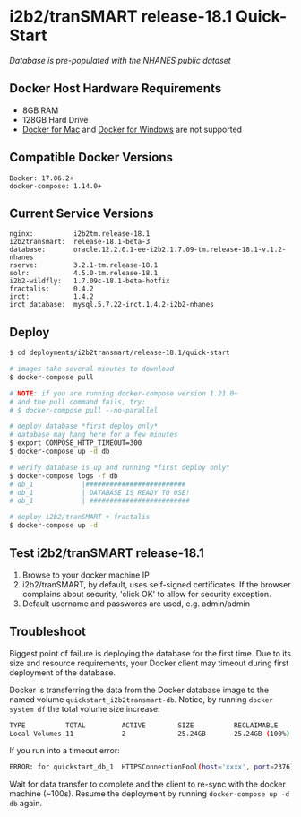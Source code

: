 # i2b2/tranSMART release-18.1 Quick-Start
*Database is pre-populated with the NHANES public dataset*


## Docker Host Hardware Requirements

-   8GB RAM
-   128GB Hard Drive
-   [Docker for Mac](https://docs.docker.com/docker-for-mac) and [Docker for Windows](https://docs.docker.com/docker-for-windows/) are not supported

## Compatible Docker Versions

    Docker: 17.06.2+
    docker-compose: 1.14.0+

## Current Service Versions

    nginx:          i2b2tm.release-18.1
    i2b2transmart:  release-18.1-beta-3
    database:       oracle.12.2.0.1-ee-i2b2.1.7.09-tm.release-18.1-v.1.2-nhanes
    rserve:         3.2.1-tm.release-18.1
    solr:           4.5.0-tm.release-18.1
    i2b2-wildfly:   1.7.09c-18.1-beta-hotfix
    fractalis:      0.4.2
    irct:           1.4.2
    irct database:  mysql.5.7.22-irct.1.4.2-i2b2-nhanes

## Deploy

```bash
$ cd deployments/i2b2transmart/release-18.1/quick-start

# images take several minutes to download
$ docker-compose pull

# NOTE: if you are running docker-compose version 1.21.0+
# and the pull command fails, try:
# $ docker-compose pull --no-parallel

# deploy database *first deploy only*
# database may hang here for a few minutes
$ export COMPOSE_HTTP_TIMEOUT=300
$ docker-compose up -d db

# verify database is up and running *first deploy only*
$ docker-compose logs -f db
# db_1            |#########################
# db_1            | DATABASE IS READY TO USE!
# db_1            | #########################

# deploy i2b2/tranSMART + fractalis
$ docker-compose up -d
```

## Test i2b2/tranSMART release-18.1

1.  Browse to your docker machine IP
2.  i2b2/tranSMART, by default, uses self-signed certificates. If the browser complains about security, 'click OK' to allow for security exception.
3.  Default username and passwords are used, e.g. admin/admin

## Troubleshoot

Biggest point of failure is deploying the database for the first time. Due to its size and resource requirements, your Docker client may timeout during first deployment of the database.

Docker is transferring the data from the Docker database image to the named volume `quickstart_i2b2transmart-db`. Notice, by running `docker system df` the total volume size increase:

```bash
TYPE          TOTAL         ACTIVE        SIZE          RECLAIMABLE
Local Volumes 11            2             25.24GB       25.24GB (100%)
```

If you run into a timeout error:

```bash
ERROR: for quickstart_db_1  HTTPSConnectionPool(host='xxxx', port=2376): Read timed out. (read timeout=60)
```

Wait for data transfer to complete and the client to re-sync with the docker machine (~100s). Resume the deployment by running `docker-compose up -d db` again.
